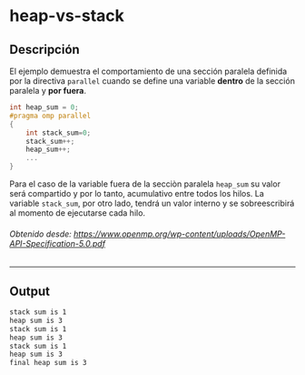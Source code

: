# heap-vs-stack

## Descripción
El ejemplo demuestra el comportamiento de una sección paralela definida por la directiva `parallel` cuando se define una variable **dentro** de la sección paralela y **por fuera**.
```c
int heap_sum = 0;
#pragma omp parallel
{
    int stack_sum=0;
    stack_sum++;
    heap_sum++;
    ...
}
```
Para el caso de la variable fuera de la secciòn paralela `heap_sum` su valor será compartido y por lo tanto, acumulativo entre todos los hilos. La variable `stack_sum`, por otro lado, tendrá un valor interno y se sobreescribirá al momento de ejecutarse cada hilo.
###### Obtenido desde: https://www.openmp.org/wp-content/uploads/OpenMP-API-Specification-5.0.pdf
---
## Output
```bash
stack sum is 1
heap sum is 3
stack sum is 1
heap sum is 3
stack sum is 1
heap sum is 3
final heap sum is 3
```
